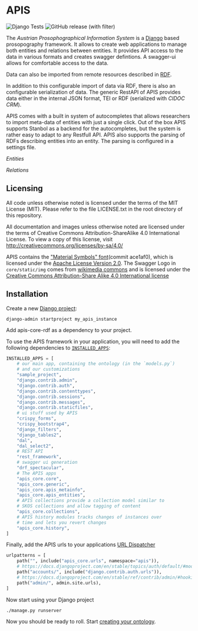 APIS
====

![Django Tests](https://github.com/acdh-oeaw/apis-core-rdf/actions/workflows/django-tests.yml/badge.svg)
![GitHub release (with filter)](https://img.shields.io/github/v/release/acdh-oeaw/apis-core-rdf)

The *Austrian Prosophographical Information System* is a
[Django](https://www.djangoproject.com/) based prosopography framework. It
allows to create web applications to manage both entities and relations between
entities. It provides API access to the data in various formats and creates
swagger defintions. A swagger-ui allows for comfortable access to the data.

Data can also be imported from remote resources described in
[RDF](https://en.wikipedia.org/wiki/Resource_Description_Framework).

In addition to this configurable import of data via RDF, there is also an
configurable serialization of data. The generic RestAPI of APIS provides data
either in the internal JSON format, TEI or RDF (serialized with *CIDOC CRM*). 

APIS comes with a built in system of autocompletes that allows researchers to
import meta-data of entities with just a single click. Out of the box APIS
supports Stanbol as a backend for the autocompletes, but the system is rather
easy to adapt to any Restfull API. APIS also supports the parsing of RDFs
describing entities into an entity. The parsing is configured in a settings
file.

*Entities*

*Relations*

Licensing
---------

All code unless otherwise noted is licensed under the terms of the MIT License
(MIT). Please refer to the file LICENSE.txt in the root directory of this
repository.

All documentation and images unless otherwise noted are licensed under the
terms of Creative Commons Attribution-ShareAlike 4.0 International License. To
view a copy of this license, visit
http://creativecommons.org/licenses/by-sa/4.0/

APIS contains the ["Material Symbols" font](https://fonts.google.com/icons)(commit ace1af0), which
is licensed under the [Apache License Version 2.0](https://www.apache.org/licenses/LICENSE-2.0.html).
The Swagger Logo in `core/static/img` comes from [wikimedia
commons](https://commons.wikimedia.org/wiki/File:Swagger-logo.png) and is
licensed under the [Creative Commons Attribution-Share Alike 4.0 International
license](https://creativecommons.org/licenses/by-sa/4.0/deed.en)


Installation
------------
<!-- Installation -->
Create a new [Django project](https://docs.djangoproject.com/en/stable/ref/django-admin/#startproject):

```shell
django-admin startproject my_apis_instance
```

Add apis-core-rdf as a dependency to your project.

To use the APIS framework in your application, you will need to add the following dependencies to
[`INSTALLED_APPS`](https://docs.djangoproject.com/en/stable/ref/settings/#installed-apps):

```python
INSTALLED_APPS = [
    # our main app, containing the ontology (in the `models.py`)
    # and our customizations
    "sample_project",
    "django.contrib.admin",
    "django.contrib.auth",
    "django.contrib.contenttypes",
    "django.contrib.sessions",
    "django.contrib.messages",
    "django.contrib.staticfiles",
    # ui stuff used by APIS
    "crispy_forms",
    "crispy_bootstrap4",
    "django_filters",
    "django_tables2",
    "dal",
    "dal_select2",
    # REST API
    "rest_framework",
    # swagger ui generation
    "drf_spectacular",
    # The APIS apps
    "apis_core.core",
    "apis_core.generic",
    "apis_core.apis_metainfo",
    "apis_core.apis_entities",
    # APIS collections provide a collection model similar to
    # SKOS collections and allow tagging of content
    "apis_core.collections",
    # APIS history modules tracks changes of instances over
    # time and lets you revert changes
    "apis_core.history",
]
```

Finally, add the APIS urls to your applications [URL Dispatcher](https://docs.djangoproject.com/en/stable/topics/http/urls/)

```python
urlpatterns = [
    path("", include("apis_core.urls", namespace="apis")),
    # https://docs.djangoproject.com/en/stable/topics/auth/default/#module-django.contrib.auth.views
    path("accounts/", include("django.contrib.auth.urls")),
    # https://docs.djangoproject.com/en/stable/ref/contrib/admin/#hooking-adminsite-to-urlconf
    path("admin/", admin.site.urls),
]
```

Now start using your Django project
```shell
./manage.py runserver
```

Now you should be ready to roll. Start [creating your ontology](https://acdh-oeaw.github.io/apis-core-rdf/ontology.html).
